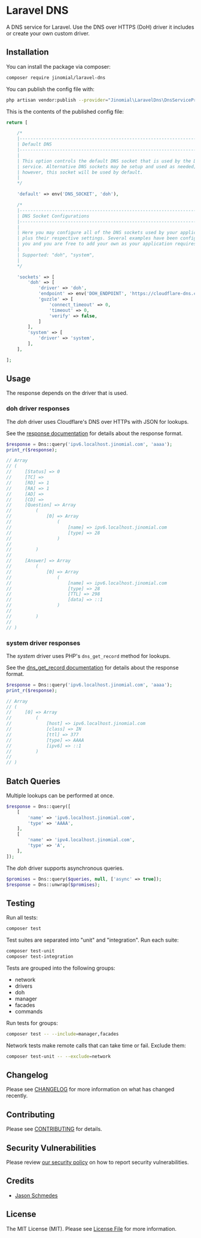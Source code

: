 # Laravel DNS

A DNS service for Laravel. Use the DNS over HTTPS (DoH) driver it includes or create your own custom driver.

## Installation

You can install the package via composer:

```bash
composer require jinomial/laravel-dns
```

You can publish the config file with:
```bash
php artisan vendor:publish --provider="Jinomial\LaravelDns\DnsServiceProvider" --tag="laravel-dns-config"
```

This is the contents of the published config file:

```php
return [

    /*
    |--------------------------------------------------------------------------
    | Default DNS
    |--------------------------------------------------------------------------
    |
    | This option controls the default DNS socket that is used by the DNS
    | service. Alternative DNS sockets may be setup and used as needed;
    | however, this socket will be used by default.
    |
    */

    'default' => env('DNS_SOCKET', 'doh'),

    /*
    |--------------------------------------------------------------------------
    | DNS Socket Configurations
    |--------------------------------------------------------------------------
    |
    | Here you may configure all of the DNS sockets used by your application
    | plus their respective settings. Several examples have been configured for
    | you and you are free to add your own as your application requires.
    |
    | Supported: "doh", "system",
    |
    */

    'sockets' => [
        'doh' => [
            'driver' => 'doh',
            'endpoint' => env('DOH_ENDPOINT', 'https://cloudflare-dns.com/dns-query'),
            'guzzle' => [
                'connect_timeout' => 0,
                'timeout' => 0,
                'verify' => false,
            ]
        ],
        'system' => [
            'driver' => 'system',
        ],
    ],

];
```

## Usage

The response depends on the driver that is used.

### doh driver responses

The *doh* driver uses Cloudflare's DNS over HTTPs with JSON for lookups.

See the [response documentation](https://developers.cloudflare.com/1.1.1.1/encryption/dns-over-https/make-api-requests/dns-json/) for details about the response format.

```php
$response = Dns::query('ipv6.localhost.jinomial.com', 'aaaa');
print_r($response);

// Array
// (
//     [Status] => 0
//     [TC] =>
//     [RD] => 1
//     [RA] => 1
//     [AD] =>
//     [CD] =>
//     [Question] => Array
//         (
//             [0] => Array
//                 (
//                     [name] => ipv6.localhost.jinomial.com
//                     [type] => 28
//                 )
//
//         )
//
//     [Answer] => Array
//         (
//             [0] => Array
//                 (
//                     [name] => ipv6.localhost.jinomial.com
//                     [type] => 28
//                     [TTL] => 298
//                     [data] => ::1
//                 )
//
//         )
//
// )
```

### system driver responses

The *system* driver uses PHP's `dns_get_record` method for lookups.

See the [dns_get_record documentation](https://www.php.net/manual/en/function.dns-get-record.php) for details about the response format.

```php
$response = Dns::query('ipv6.localhost.jinomial.com', 'aaaa');
print_r($response);

// Array
// (
//     [0] => Array
//         (
//             [host] => ipv6.localhost.jinomial.com
//             [class] => IN
//             [ttl] => 377
//             [type] => AAAA
//             [ipv6] => ::1
//         )
//
// )
```

## Batch Queries

Multiple lookups can be performed at once.

```php
$response = Dns::query([
    [
        'name' => 'ipv6.localhost.jinomial.com',
        'type' => 'AAAA',
    ],
    [
        'name' => 'ipv4.localhost.jinomial.com',
        'type' => 'A',
    ],
]);
```

The *doh* driver supports asynchronous queries.

```php
$promises = Dns::query($queries, null, ['async' => true]);
$response = Dns::unwrap($promises);
```

## Testing

Run all tests:

```bash
composer test
```

Test suites are separated into "unit" and "integration". Run each suite:

```bash
composer test-unit
composer test-integration
```

Tests are grouped into the following groups:

- network
- drivers
- doh
- manager
- facades
- commands

Run tests for groups:

```bash
composer test -- --include=manager,facades
```

Network tests make remote calls that can take time or fail. Exclude them:

```bash
composer test-unit -- --exclude=network
```

## Changelog

Please see [CHANGELOG](CHANGELOG.md) for more information on what has changed recently.

## Contributing

Please see [CONTRIBUTING](.github/CONTRIBUTING.md) for details.

## Security Vulnerabilities

Please review [our security policy](.github/SECURITY.md) on how to report security vulnerabilities.

## Credits

- [Jason Schmedes](https://github.com/jinomial)

## License

The MIT License (MIT). Please see [License File](LICENSE.md) for more information.
